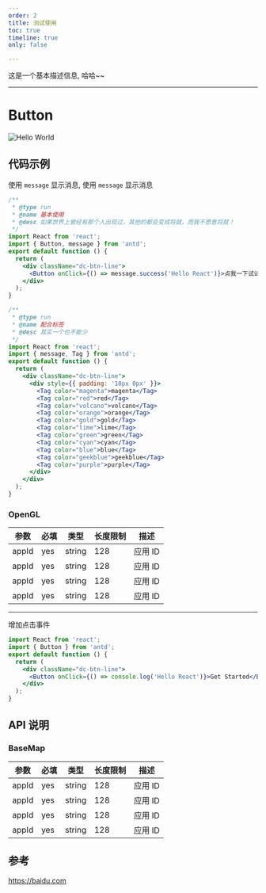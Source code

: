 ```yaml
---
order: 2
title: 测试使用
toc: true
timeline: true
only: false

---
```


这是一个基本描述信息, 哈哈~~

---

# Button

![Hello World](wx://assets/entry.jpg)

## 代码示例

使用 `message` 显示消息, 使用 `message` 显示消息

```jsx
/**
 * @type run
 * @name 基本使用
 * @desc 如果世界上曾经有那个人出现过，其他的都会变成将就，而我不愿意将就！
 */
import React from 'react';
import { Button, message } from 'antd';
export default function () {
  return (
    <div className="dc-btn-line">
      <Button onClick={() => message.success('Hello React')}>点我一下试试</Button>
    </div>
  );
}
```

```jsx
/**
 * @type run
 * @name 配合标签
 * @desc 其实一个也不能少
 */
import React from 'react';
import { message, Tag } from 'antd';
export default function () {
  return (
    <div className="dc-btn-line">
      <div style={{ padding: '10px 0px' }}>
        <Tag color="magenta">magenta</Tag>
        <Tag color="red">red</Tag>
        <Tag color="volcano">volcano</Tag>
        <Tag color="orange">orange</Tag>
        <Tag color="gold">gold</Tag>
        <Tag color="lime">lime</Tag>
        <Tag color="green">green</Tag>
        <Tag color="cyan">cyan</Tag>
        <Tag color="blue">blue</Tag>
        <Tag color="geekblue">geekblue</Tag>
        <Tag color="purple">purple</Tag>
      </div>
    </div>
  );
}
```

### OpenGL

| 参数  | 必填 | 类型   | 长度限制 | 描述    |
| ----- | ---- | ------ | -------- | ------- |
| appId | yes  | string | 128      | 应用 ID |
| appId | yes  | string | 128      | 应用 ID |
| appId | yes  | string | 128      | 应用 ID |
| appId | yes  | string | 128      | 应用 ID |

---

增加点击事件

```jsx
import React from 'react';
import { Button } from 'antd';
export default function () {
  return (
    <div className="dc-btn-line">
      <Button onClick={() => console.log('Hello React')}>Get Started</Button>
    </div>
  );
}
```

## API 说明

### BaseMap

| 参数  | 必填 | 类型   | 长度限制 | 描述    |
| ----- | ---- | ------ | -------- | ------- |
| appId | yes  | string | 128      | 应用 ID |
| appId | yes  | string | 128      | 应用 ID |
| appId | yes  | string | 128      | 应用 ID |
| appId | yes  | string | 128      | 应用 ID |

## 参考

https://baidu.com
